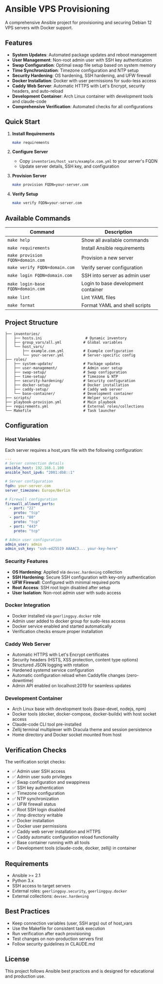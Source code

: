 # Ansible VPS Provisioning

A comprehensive Ansible project for provisioning and securing Debian 12 VPS servers with Docker support.

## Features

- **System Updates**: Automated package updates and reboot management
- **User Management**: Non-root admin user with SSH key authentication
- **Swap Configuration**: Optimal swap file setup based on system memory
- **Time Synchronization**: Timezone configuration and NTP setup
- **Security Hardening**: OS hardening, SSH hardening, and UFW firewall
- **Docker Installation**: Docker with user permissions for sudo-less access
- **Caddy Web Server**: Automatic HTTPS with Let's Encrypt, security headers, and auto-reload
- **Development Container**: Arch Linux container with development tools and claude-code
- **Comprehensive Verification**: Automated checks for all configurations

## Quick Start

1. **Install Requirements**
   ```bash
   make requirements
   ```

2. **Configure Server**
   - Copy `inventories/host_vars/example.com.yml` to your server's FQDN
   - Update server details, SSH key, and configuration

3. **Provision Server**
   ```bash
   make provision FQDN=your-server.com
   ```

4. **Verify Setup**
   ```bash
   make verify FQDN=your-server.com
   ```

## Available Commands

| Command | Description |
|---------|-------------|
| `make help` | Show all available commands |
| `make requirements` | Install Ansible requirements |
| `make provision FQDN=domain.com` | Provision a new server |
| `make verify FQDN=domain.com` | Verify server configuration |
| `make login FQDN=domain.com` | SSH into server as admin user |
| `make login-base FQDN=domain.com` | Login to base development container |
| `make lint` | Lint YAML files |
| `make format` | Format YAML and shell scripts |

## Project Structure

```
├── inventories/
│   ├── hosts.ini                    # Dynamic inventory
│   ├── group_vars/all.yml          # Global variables
│   └── host_vars/
│       ├── example.com.yml         # Example configuration
│       └── your-server.yml         # Server-specific config
├── roles/
│   ├── system-update/              # Package updates
│   ├── user-management/            # Admin user setup
│   ├── swap-setup/                 # Swap configuration
│   ├── time-setup/                 # Timezone & NTP
│   ├── security-hardening/         # Security configuration
│   ├── docker-setup/               # Docker installation
│   ├── caddy-setup/                # Caddy web server
│   └── base-container/             # Development container
├── scripts/                        # Helper scripts
├── playbook-provision.yml          # Main playbook
├── requirements.yml                # External roles/collections
└── Makefile                        # Task launcher
```

## Configuration

### Host Variables

Each server requires a host_vars file with the following configuration:

```yaml
---
# Server connection details
ansible_host: 192.168.1.100
ansible_host_ipv6: "2001:db8::1"

# Server configuration
fqdn: your-server.com
server_timezone: Europe/Berlin

# Firewall configuration
firewall_allowed_ports:
  - port: "22"
    proto: "tcp"
  - port: "80"
    proto: "tcp"
  - port: "443"
    proto: "tcp"

# Admin user configuration
admin_user: admin
admin_ssh_key: "ssh-ed25519 AAAAC3... your-key-here"
```

### Security Features

- **OS Hardening**: Applied via `devsec.hardening` collection
- **SSH Hardening**: Secure SSH configuration with key-only authentication
- **UFW Firewall**: Configured with minimal required ports
- **Root Access**: SSH root login disabled after setup
- **User Isolation**: Non-root admin user with sudo access

### Docker Integration

- Docker installed via `geerlingguy.docker` role
- Admin user added to docker group for sudo-less access
- Docker service enabled and started automatically
- Verification checks ensure proper installation

### Caddy Web Server

- Automatic HTTPS with Let's Encrypt certificates
- Security headers (HSTS, XSS protection, content type options)
- Structured JSON logging with rotation
- Hardened systemd service configuration
- Automatic configuration reload when Caddyfile changes (zero-downtime)
- Admin API enabled on localhost:2019 for seamless updates

### Development Container

- Arch Linux base with development tools (base-devel, nodejs, npm)
- Docker tools (docker, docker-compose, docker-buildx) with host socket access
- Claude-code CLI tool pre-installed
- Zellij terminal multiplexer with Dracula theme and session persistence
- Home directory and Docker socket mounted from host

## Verification Checks

The verification script checks:

- ✅ Admin user SSH access
- ✅ Admin user sudo privileges
- ✅ Swap configuration and swappiness
- ✅ SSH key authentication
- ✅ Timezone configuration
- ✅ NTP synchronization
- ✅ UFW firewall status
- ✅ Root SSH login disabled
- ✅ /tmp directory writable
- ✅ Docker installation
- ✅ Docker user permissions
- ✅ Caddy web server installation and HTTPS
- ✅ Caddy automatic configuration reload functionality
- ✅ Base container running with all tools
- ✅ Development tools (claude-code, docker, zellij) in container

## Requirements

- Ansible >= 2.1
- Python 3.x
- SSH access to target servers
- External roles: `geerlingguy.security`, `geerlingguy.docker`
- External collections: `devsec.hardening`

## Best Practices

- Keep connection variables (user, SSH args) out of host_vars
- Use the Makefile for consistent task execution
- Run verification after each provisioning
- Test changes on non-production servers first
- Follow security guidelines in CLAUDE.md

## License

This project follows Ansible best practices and is designed for educational and production use.